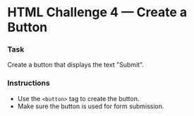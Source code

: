 # HTML Challenge 4 — Create a Button

### **Task**
Create a button that displays the text "Submit".

### **Instructions**
- Use the `<button>` tag to create the button.  
- Make sure the button is used for form submission.
